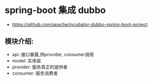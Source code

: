 # spring-boot 集成 dubbo

* https://github.com/apache/incubator-dubbo-spring-boot-project


## 模块介绍:
* api: 接口暴露,供provider, consumer调用
* model: 实体层
* provider: 服务真正的提供者
* consumer: 服务消费者